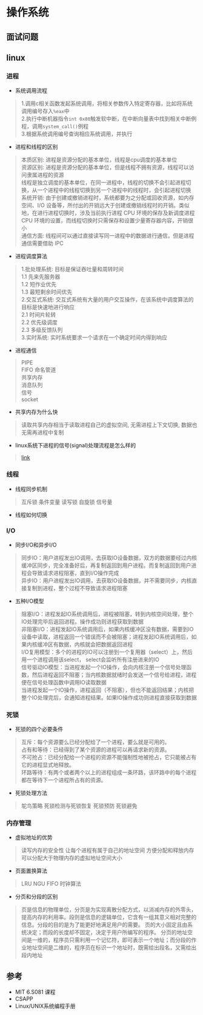 # 操作系统

## 面试问题

## linux

### 进程

- 系统调用流程

> 1.调用c相关函数发起系统调用，将相关参数传入特定寄存器，比如将系统调用编号存入`%eax`中  
> 2.执行中断机器指令`int 0x80`触发软中断，在中断向量表中找到相关中断例程，调用`system_call()`例程  
> 3.根据系统调用编号查询相应系统调用，并执行  

- 进程和线程的区别

> 本质区别: 进程是资源分配的基本单位，线程是cpu调度的基本单位  
> 资源区别: 进程是资源分配的基本单位，但是线程不拥有资源，线程可以访问隶属进程的资源  
> 线程是独立调度的基本单位，在同一进程中，线程的切换不会引起进程切换，从一个进程中的线程切换到另一个进程中的线程时，会引起进程切换
> 系统开销: 由于创建或撤销进程时，系统都要为之分配或回收资源，如内存空间、I/O 设备等，所付出的开销远大于创建或撤销线程时的开销。类似地，在进行进程切换时，涉及当前执行进程 CPU 环境的保存及新调度进程 CPU 环境的设置，而线程切换时只需保存和设置少量寄存器内容，开销很小  
> 通信方面: 线程间可以通过直接读写同一进程中的数据进行通信，但是进程通信需要借助 IPC  

- 进程调度算法
  
> 1.批处理系统: 目标是保证吞吐量和周转时间  
> 1.1 先来先服务器  
> 1.2 短作业优先  
> 1.3 最短剩余时间优先  
> 2.交互式系统: 交互式系统有大量的用户交互操作，在该系统中调度算法的目标是快速地进行响应  
> 2.1 时间片轮转  
> 2.2 优先级调度  
> 2.3 多级反馈队列  
> 3.实时系统: 实时系统要求一个请求在一个确定时间内得到响应  

- 进程通信

> PIPE  
> FIFO 命名管道  
> 共享内存  
> 消息队列  
> 信号  
> socket  

- 共享内存为什么快

> 读取共享内存相当于读取进程自己的虚拟空间, 无需进程上下文切换, 数据也无需再进程中复制


- linux系统下进程的信号(signal)处理流程是怎么样的

> [link](https://www.zhihu.com/question/24913599)

### 线程

- 线程同步机制

> 互斥锁
> 条件变量
> 读写锁
> 自旋锁
> 信号量

- 线程如何切换

### I/O

- 同步I/O和异步I/O

> 同步IO：用户进程发出IO调用，去获取IO设备数据，双方的数据要经过内核缓冲区同步，完全准备好后，再复制返回到用户进程。而复制返回到用户进程会导致请求进程阻塞，直到I/O操作完成  
> 异步IO：用户进程发出IO调用，去获取IO设备数据，并不需要同步，内核直接复制到进程，整个过程不导致请求进程阻塞

- 五种I/O模型

> 阻塞I/O：进程发起IO系统调用后，进程被阻塞，转到内核空间处理，整个IO处理完毕后返回进程。操作成功则进程获取到数据  
> 非阻塞I/O：进程发起IO系统调用后，如果内核缓冲区没有数据，需要到IO设备中读取，进程返回一个错误而不会被阻塞；进程发起IO系统调用后，如果内核缓冲区有数据，内核就会把数据返回进程  
> I/O复用模型：多个的进程的IO可以注册到一个复用器（select）上，然后用一个进程调用该select， select会监听所有注册进来的IO  
> 信号驱动IO模型：当进程发起一个IO操作，会向内核注册一个信号处理函数，然后进程返回不阻塞；当内核数据就绪时会发送一个信号给进程，进程便在信号处理函数中调用IO读取数据  
>  当进程发起一个IO操作，进程返回（不阻塞），但也不能返回结果；内核把整个IO处理完后，会通知进程结果。如果IO操作成功则进程直接获取到数据

### 死锁

- 死锁的四个必要条件

> 互斥：每个资源要么已经分配给了一个进程，要么就是可用的。  
> 占有和等待：已经得到了某个资源的进程可以再请求新的资源。  
> 不可抢占：已经分配给一个进程的资源不能强制性地被抢占，它只能被占有它的进程显式地释放。  
> 环路等待：有两个或者两个以上的进程组成一条环路，该环路中的每个进程都在等待下一个进程所占有的资源。  

- 死锁处理方法

> 鸵鸟策略
> 死锁检测与死锁恢复
> 死锁预防
> 死锁避免

### 内存管理

- 虚拟地址的优势

> 读写内存的安全性
> 让每个进程有属于自己的地址空间
> 方便分配和释放内存
> 可以分配大于物理内存的虚拟地址空间大小

- 页面置换算法

> LRU
> NGU
> FIFO
> 时钟算法

- 分页和分段的区别

> 页是信息的物理单位，分页是为实现离散分配方式，以消减内存的外零头，提高内存的利用率。段则是信息的逻辑单位，它含有一组其意义相对完整的信息。分段的目的是为了能更好地满足用户的需要。
> 页的大小固定且由系统决定；而段的长度却不固定，决定于用户所编写的程序。
> 分页的地址空间是一维的，程序员只需利用一个记忆符，即可表示一个地址；而分段的作业地址空间是二维的，程序员在标识一个地址时，既需给出段名，又需给出段内地址

## 参考

- MIT 6.S081 课程
- CSAPP
- Linux/UNIX系统编程手册